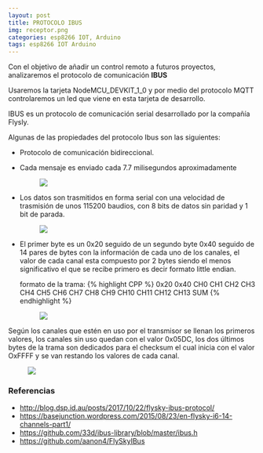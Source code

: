 ```yaml
---
layout: post
title: PROTOCOLO IBUS
img: receptor.png
categories: esp8266 IOT, Arduino
tags: esp8266 IOT Arduino
---  
```

<p>Con el objetivo de añadir un control remoto a futuros proyectos, analizaremos el protocolo de comunicación <b>IBUS</b> </p>
<p>Usaremos la tarjeta NodeMCU_DEVKIT_1_0 y por medio del protocolo MQTT controlaremos un led que viene en esta tarjeta de desarrollo.</p>

<p>IBUS es un protocolo de comunicación  serial desarrollado por la compañía  Flysly.</p>
<p>Algunas de las propiedades del protocolo Ibus son las siguientes: </p>
<ul>
<li><p>Protocolo de comunicación bidireccional.</p></li>
<li><p>Cada mensaje es enviado cada 7.7 milisegundos aproximadamente</p>
 <figure class="figure">
    <img class="img-responsive img-rounded img-fluid" src="{{site.baseurl}}/images/timetomessage.png">
 </figure>
</li>
<li>
 <p>Los datos son trasmitidos en forma serial con una velocidad de trasmisión de unos 115200 baudios, con 8 bits de datos sin paridad y 1 bit de parada.</p>
  <figure class="figure">
    <img class="img-responsive img-rounded img-fluid" src="{{site.baseurl}}/images/serialConfig.png">
 </figure>
</li>
<li>
 <p>El primer byte es un 0x20 seguido de un segundo byte 0x40 seguido de  14 pares de bytes con la información de cada uno de los canales, el valor de cada canal esta compuesto por 2 bytes siendo el menos significativo el que se recibe primero es decir formato little endian.</p>
 formato de la trama:
{% highlight CPP %}
   0x20 0x40 CH0 CH1 CH2 CH3 CH4 CH5 CH6 CH7 CH8 CH9 CH10 CH11 CH12 CH13 SUM 
{% endhighlight %}
  <figure class="figure">
    <img class="img-responsive img-rounded img-fluid" src="{{site.baseurl}}/images/formatFrame.png">
 </figure>
</li>
</ul>


Según los canales que estén en uso por el transmisor se llenan los primeros valores, los canales sin uso quedan con el valor 0x05DC, los dos últimos bytes de la trama son dedicados para el checksum el cual inicia con el valor OxFFFF y se van restando los valores de cada canal.


 <figure class="figure">
    <img class="img-responsive img-rounded img-fluid" src="{{site.baseurl}}/images/receptorPins.png">
 </figure>

<h3>Referencias</h3>
<ul>
  <li> <a href="http://blog.dsp.id.au/posts/2017/10/22/flysky-ibus-protocol/" target="_blank">http://blog.dsp.id.au/posts/2017/10/22/flysky-ibus-protocol/</a></li>
  <li> <a href="https://basejunction.wordpress.com/2015/08/23/en-flysky-i6-14-channels-part1/" target="_blank">https://basejunction.wordpress.com/2015/08/23/en-flysky-i6-14-channels-part1/</a></li>
  <li>
  <a href="https://github.com/33d/ibus-library/blob/master/ibus.h" target ="_blank">https://github.com/33d/ibus-library/blob/master/ibus.h</a>
  </li>
    <li>
  <a href="https://github.com/aanon4/FlySkyIBus" target ="_blank">https://github.com/aanon4/FlySkyIBus</a>
  </li>
</ul>